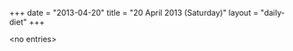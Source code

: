+++
date = "2013-04-20"
title = "20 April 2013 (Saturday)"
layout = "daily-diet"
+++

\<no entries\>